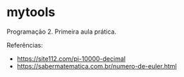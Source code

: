# mytools
Programação 2. Primeira aula prática.

Referências:
* https://site112.com/pi-10000-decimal
* https://sabermatematica.com.br/numero-de-euler.html
